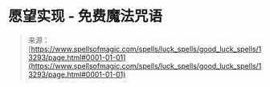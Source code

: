 <!--yml

分类：未分类

日期：2024年06月12日 18:51:43

-->

# 愿望实现 - 免费魔法咒语

> 来源：[https://www.spellsofmagic.com/spells/luck_spells/good_luck_spells/13293/page.html#0001-01-01](https://www.spellsofmagic.com/spells/luck_spells/good_luck_spells/13293/page.html#0001-01-01)
